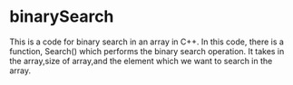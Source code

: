 # binarySearch
This is a code for binary search in an array in C++. In this code, there is a function, Search() which performs the binary search operation. It takes in the array,size of array,and the element which we want to search in the array.
